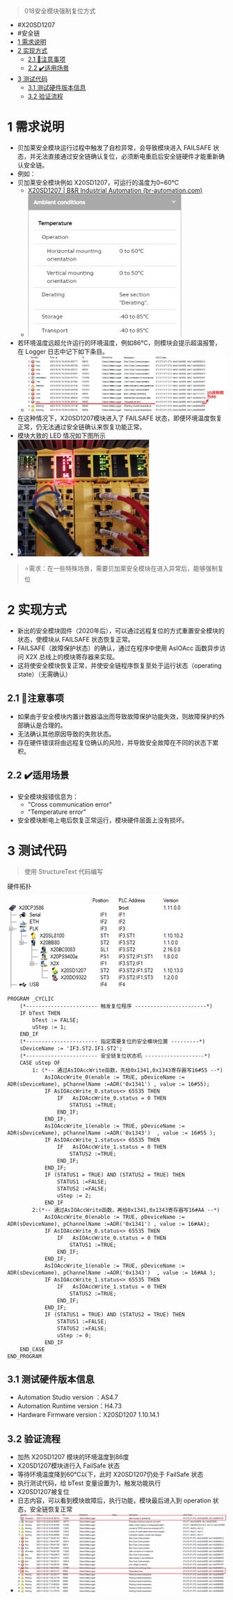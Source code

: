 > 018安全模块强制复位方式
- #X20SD1207
- #安全链
- [1 需求说明](#1%20%E9%9C%80%E6%B1%82%E8%AF%B4%E6%98%8E)
- [2 实现方式](#2%20%E5%AE%9E%E7%8E%B0%E6%96%B9%E5%BC%8F)
	- [2.1 🛑注意事项](#2.1%20%F0%9F%9B%91%E6%B3%A8%E6%84%8F%E4%BA%8B%E9%A1%B9)
	- [2.2 ✔️适用场景](#2.2%20%E2%9C%94%EF%B8%8F%E9%80%82%E7%94%A8%E5%9C%BA%E6%99%AF)
- [3 测试代码](#3%20%E6%B5%8B%E8%AF%95%E4%BB%A3%E7%A0%81)
	- [3.1 测试硬件版本信息](#3.1%20%E6%B5%8B%E8%AF%95%E7%A1%AC%E4%BB%B6%E7%89%88%E6%9C%AC%E4%BF%A1%E6%81%AF)
	- [3.2 验证流程](#3.2%20%E9%AA%8C%E8%AF%81%E6%B5%81%E7%A8%8B)

# 1 需求说明

- 贝加莱安全模块运行过程中触发了自检异常，会导致模块进入 FAILSAFE 状态，并无法直接通过安全链确认复位，必须断电重启后安全链硬件才能重新确认安全链。
- 例如：
- 贝加莱安全模块例如 X20SD1207，可运行的温度为0~60℃
    - [X20SD1207 | B&R Industrial Automation (br-automation.com)](https://www.br-automation.com/en/products/safety-technology/x20-system/counter-and-positioning-modules/x20sd1207/)
    - ![](FILES/018安全模块强制复位方式/image-20231114172447400.png)
- 若环境温度远超允许运行的环境温度，例如86℃，则模块会提示超温报警，在 Logger 日志中记下如下条目。
    - ![](FILES/018安全模块强制复位方式/image-20231114174034641.png)
- 在这种情况下，X20SD1207模块进入了 FAILSAFE 状态，即便环境温度恢复正常，仍无法通过安全链确认来恢复功能正常。
- 模块大致的 LED 情况如下图所示
- ![](FILES/018安全模块强制复位方式/image-20231116151319524.png)

> ⭐需求：在一些特殊场景，需要贝加莱安全模块在进入异常后，能够强制复位

# 2 实现方式

- 新出的安全模块固件（2020年后），可以通过远程复位的方式重置安全模块的状态，使模块从 FAILSAFE 状态恢复正常。
- FAILSAFE（故障保护状态）的确认，通过在程序中使用 AsIOAcc 函数异步访问 X2X 总线上的模块寄存器来实现。
- 这将使安全模块恢复正常，并使安全链程序恢复至处于运行状态（operating state）（无需确认）

## 2.1 🛑注意事项

- 如果由于安全模块内置计数器溢出而导致故障保护功能失效，则故障保护的外部确认是合理的。
- 无法确认其他原因导致的失败状态。
- 存在硬件错误将由远程复位确认的风险，并导致安全故障在不同的状态下累积。

## 2.2 ✔️适用场景

- 安全模块报错信息为：
    - "Cross communication error"
    - "Temperature error"
- 安全模块断电上电后恢复正常运行，模块硬件层面上没有损坏。

# 3 测试代码

> 使用 StructureText 代码编写

硬件拓扑

![](FILES/018安全模块强制复位方式/image-20231116153755784.png)

```
PROGRAM _CYCLIC
	(*----------------------- 触发复位程序 -----------------------*)
	IF bTest THEN
		bTest := FALSE;
		uStep := 1;
	END_IF
	(*----------------------- 指定需要复位的安全模块位置 ---------*)
	sDeviceName := 'IF3.ST2.IF1.ST2';
	(*----------------------- 安全链复位状态机 -------------------*)
	CASE uStep OF
		1: (*-- 通过AsIOAccWrite函数，先给0x1341,0x1343寄存器写16#55 --*)
			AsIOAccWrite_0(enable := TRUE, pDeviceName := ADR(sDeviceName), pChannelName :=ADR('0x1341') , value := 16#55);
			IF AsIOAccWrite_0.status<> 65535 THEN
				IF   AsIOAccWrite_0.status = 0 THEN
					STATUS1 :=TRUE;
				END_IF;
			END_IF;
			AsIOAccWrite_1(enable := TRUE, pDeviceName := ADR(sDeviceName), pChannelName :=ADR('0x1343')  , value := 16#55 );
			IF AsIOAccWrite_1.status<> 65535 THEN
				IF   AsIOAccWrite_1.status = 0 THEN
					STATUS2 :=TRUE;
				END_IF;
			END_IF;	
			IF (STATUS1 = TRUE) AND (STATUS2 = TRUE) THEN
				STATUS1 :=FALSE;
				STATUS2 :=FALSE;
				uStep := 2;
			END_IF
		2:(*-- 通过AsIOAccWrite函数，再给0x1341,0x1343寄存器写16#AA --*)
			AsIOAccWrite_0(enable := TRUE, pDeviceName := ADR(sDeviceName), pChannelName :=ADR('0x1341') , value := 16#AA);
			IF AsIOAccWrite_0.status<> 65535 THEN
				IF   AsIOAccWrite_0.status = 0 THEN
					STATUS1 :=TRUE;
				END_IF;
			END_IF;
			AsIOAccWrite_1(enable := TRUE, pDeviceName := ADR(sDeviceName), pChannelName :=ADR('0x1343')  , value := 16#AA );
			IF AsIOAccWrite_1.status<> 65535 THEN
				IF   AsIOAccWrite_1.status = 0 THEN
					STATUS2 :=TRUE;
				END_IF;
			END_IF;	
			IF (STATUS1 = TRUE) AND (STATUS2 = TRUE) THEN
				STATUS1 :=FALSE;
				STATUS2 :=FALSE;
				uStep := 0;
			END_IF
	END_CASE
END_PROGRAM
```

## 3.1 测试硬件版本信息

- Automation Studio version ：AS4.7
- Automation Runtime version：H4.73
- Hardware Firmware version：X20SD1207 1.10.14.1

## 3.2 验证流程

- 加热 X20SD1207 模块的环境温度到86度
- X20SD1207模块进行入 FailSafe 状态
- 等待环境温度降到60℃以下，此时 X20SD1207仍处于 FailSafe 状态
- 执行测试代码，给 bTest 变量设置为1，触发功能执行
- X20SD1207被复位
- 日志内容，可以看到模块故障后，执行功能，模块最后进入到 operation 状态，安全链恢复正常
- ![](FILES/018安全模块强制复位方式/image-20231116154246629.png)
